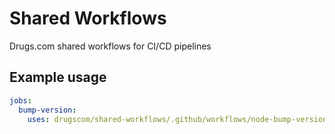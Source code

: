 # Shared Workflows

Drugs.com shared workflows for CI/CD pipelines

## Example usage

```yaml
jobs:
  bump-version:
    uses: drugscom/shared-workflows/.github/workflows/node-bump-version.yml@v1
```
